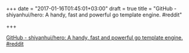 +++
date = "2017-01-16T01:45:01+03:00"
draft = true
title = "GitHub - shiyanhui/hero: A handy, fast and powerful go template engine.  #reddit"

+++

<p><a href="https://t.co/RWfV9plpQE">GitHub - shiyanhui/hero: A handy, fast and powerful go template engine.  #reddit</a></p>
